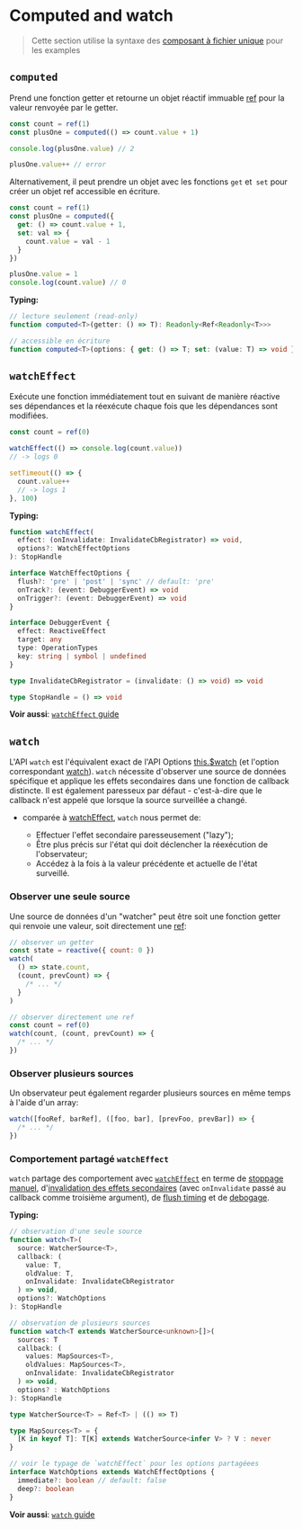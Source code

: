 # Computed and watch

> Cette section utilise la syntaxe des [composant à fichier unique](../guide/single-file-component.html) pour les examples

## `computed`

Prend une fonction getter et retourne un objet réactif immuable [ref](./refs-api.html#ref) pour la valeur renvoyée par le getter.

```js
const count = ref(1)
const plusOne = computed(() => count.value + 1)

console.log(plusOne.value) // 2

plusOne.value++ // error
```

Alternativement, il peut prendre un objet avec les fonctions `get` et` set` pour créer un objet ref accessible en écriture.

```js
const count = ref(1)
const plusOne = computed({
  get: () => count.value + 1,
  set: val => {
    count.value = val - 1
  }
})

plusOne.value = 1
console.log(count.value) // 0
```

**Typing:**

```ts
// lecture seulement (read-only)
function computed<T>(getter: () => T): Readonly<Ref<Readonly<T>>>

// accessible en écriture
function computed<T>(options: { get: () => T; set: (value: T) => void }): Ref<T>
```

## `watchEffect`

Exécute une fonction immédiatement tout en suivant de manière réactive ses dépendances et la réexécute chaque fois que les dépendances sont modifiées.

```js
const count = ref(0)

watchEffect(() => console.log(count.value))
// -> logs 0

setTimeout(() => {
  count.value++
  // -> logs 1
}, 100)
```

**Typing:**

```ts
function watchEffect(
  effect: (onInvalidate: InvalidateCbRegistrator) => void,
  options?: WatchEffectOptions
): StopHandle

interface WatchEffectOptions {
  flush?: 'pre' | 'post' | 'sync' // default: 'pre'
  onTrack?: (event: DebuggerEvent) => void
  onTrigger?: (event: DebuggerEvent) => void
}

interface DebuggerEvent {
  effect: ReactiveEffect
  target: any
  type: OperationTypes
  key: string | symbol | undefined
}

type InvalidateCbRegistrator = (invalidate: () => void) => void

type StopHandle = () => void
```

**Voir aussi**: [`watchEffect` guide](../guide/reactivity-computed-watchers.html#watcheffect)

## `watch`

L'API `watch` est l'équivalent exact de l'API Options [this.$watch](./instance-methods.html#watch) (et l'option correspondant [watch](./options-data.html#watch)). `watch` nécessite d'observer une source de données spécifique et applique les effets secondaires dans une fonction de callback distincte. Il est également paresseux par défaut - c'est-à-dire que le callback n'est appelé que lorsque la source surveillée a changé.

- comparée à [watchEffect](#watcheffect), `watch` nous permet de:

  - Effectuer l'effet secondaire paresseusement ("lazy");
  - Être plus précis sur l'état qui doit déclencher la réexécution de l'observateur;
  - Accédez à la fois à la valeur précédente et actuelle de l'état surveillé.

### Observer une seule source

Une source de données d'un "watcher" peut être soit une fonction getter qui renvoie une valeur, soit directement une [ref](./refs-api.html#ref):

```js
// observer un getter
const state = reactive({ count: 0 })
watch(
  () => state.count,
  (count, prevCount) => {
    /* ... */
  }
)

// observer directement une ref
const count = ref(0)
watch(count, (count, prevCount) => {
  /* ... */
})
```

### Observer plusieurs sources

Un observateur peut également regarder plusieurs sources en même temps à l'aide d'un array:

```js
watch([fooRef, barRef], ([foo, bar], [prevFoo, prevBar]) => {
  /* ... */
})
```

### Comportement partagé `watchEffect`

`watch` partage des comportement avec [`watchEffect`](#watcheffect) en terme de [stoppage manuel](../guide/reactivity-computed-watchers.html#stopping-the-watcher), d'[invalidation des effets secondaires](../guide/reactivity-computed-watchers.html#side-effect-invalidation) (avec `onInvalidate` passé au callback comme troisième argument), de [flush timing](../guide/reactivity-computed-watchers.html#effect-flush-timing) et de [debogage](../guide/reactivity-computed-watchers.html#watcher-debugging).

**Typing:**

```ts
// observation d'une seule source
function watch<T>(
  source: WatcherSource<T>,
  callback: (
    value: T,
    oldValue: T,
    onInvalidate: InvalidateCbRegistrator
  ) => void,
  options?: WatchOptions
): StopHandle

// observation de plusieurs sources
function watch<T extends WatcherSource<unknown>[]>(
  sources: T
  callback: (
    values: MapSources<T>,
    oldValues: MapSources<T>,
    onInvalidate: InvalidateCbRegistrator
  ) => void,
  options? : WatchOptions
): StopHandle

type WatcherSource<T> = Ref<T> | (() => T)

type MapSources<T> = {
  [K in keyof T]: T[K] extends WatcherSource<infer V> ? V : never
}

// voir le typage de `watchEffect` pour les options partagéees
interface WatchOptions extends WatchEffectOptions {
  immediate?: boolean // default: false
  deep?: boolean
}
```

**Voir aussi**: [`watch` guide](../guide/reactivity-computed-watchers.html#watch)
